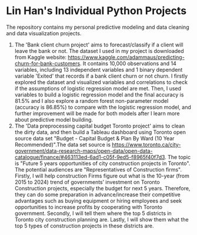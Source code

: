 # Lin Han's Individual Python Projects
The repository contains my personal predictive modeling and data cleaning and data visualization projects. 

1. The 'Bank client churn project' aims to forecast/classify if a client will leave the bank or not. 
The dataset I used in my project is downloaded from Kaggle website: https://www.kaggle.com/adammaus/predicting-churn-for-bank-customers. It contains 10,000 observations and 14 variables, including 13 independent variables and 1 binary dependent variable 'Exited' that records if a bank client churn or not churn. 
I firstly explored the dataset and visualized variables and correlations to check if the assumptions of logistic regression model are met. Then, I used variables to build a logistic regression model and the final accuracy is 81.5% and I also explore a random forest non-parameter model (accuracy is 86.85%) to compare with the logistic regression model, and further improvement will be made for both models after I learn more about predictive model building. 
2. The 'Data preprocessing capital budget Toronto project' aims to clean the dirty data, and then build a Tableau dashboard using Toronto open source data set "Budget - Capital Budget & Plan By Ward (10 Year Recommended)".The data set source is https://www.toronto.ca/city-government/data-research-maps/open-data/open-data-catalogue/finance/#463113ed-6ad1-c05f-9ed5-f8965f40f7d3. 
The topic is "Future 5 years opportunities of city construction projects in Toronto". The potential audiences are "Representatives of Construction firms". Firstly, I will help construction Firms figure out what is the 10-year (from 2015 to 2024) trend of governments’ investment on Toronto Construction projects, especially the budget for next 5 years. Therefore, they can do some preparation in advance/increase their competitive advantages such as buying equipment or hiring employees and seek opportunities to increase profits by cooperating with Toronto government. Secondly, I will tell them where the top 5 districts in Toronto city construction planning are. Lastly, I will show them what the top 5 types of construction projects in these districts are.
